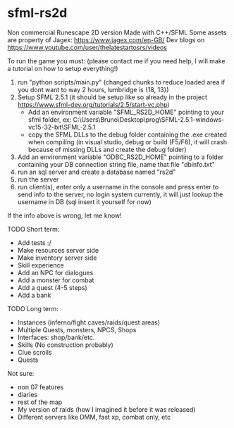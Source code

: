 # sfml-rs2d
Non commercial Runescape 2D version Made with C++/SFML
Some assets are property of Jagex: https://www.jagex.com/en-GB/
Dev blogs on https://www.youtube.com/user/thelatestartosrs/videos

To run the game you must: (please contact me if you need help, I will make a tutorial on how to setup everything!)
1. run "python scripts/main.py" (changed chunks to reduce loaded area if you dont want to way 2 hours, lumbridge is {18, 13})
2. Setup SFML 2.5.1 (it should be setup like so already in the project https://www.sfml-dev.org/tutorials/2.5/start-vc.php)
   - Add an environment variable "SFML_RS2D_HOME" pointing to your sfml folder, ex: C:\Users\Bruno\Desktop\prog\SFML-2.5.1-windows-vc15-32-bit\SFML-2.5.1
   - copy the SFML DLLs to the debug folder containing the .exe created when compiling (in visual studio, debug or build (F5/F6), it will crash because of missing DLLs and create the debug folder)
3. Add an environment variable "ODBC_RS2D_HOME" pointing to a folder containing your DB connection string file, name that file "dbinfo.txt"
4. run an sql server and create a database named "rs2d"
6. run the server
7. run client(s), enter only a username in the console and press enter to send info to the server, no login system currently, it will just lookup the username in DB (sql insert it yourself for now)

If the info above is wrong, let me know!

TODO Short term:
- Add tests :/
- Make resources server side
- Make inventory server side
- Skill experience
- Add an NPC for dialogues
- Add a monster for combat
- Add a quest (4-5 steps)
- Add a bank

TODO Long term:
- Instances (inferno/fight caves/raids/quest areas)
- Multiple Quests, monsters, NPCS, Shops
- Interfaces: shop/bank/etc.
- Skills (No construction probably)
- Clue scrolls
- Quests

Not sure:
- non 07 features
- diaries
- rest of the map
- My version of raids (how I imagined it before it was released)
- Different servers like DMM, fast xp, combat only, etc

